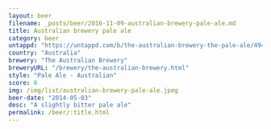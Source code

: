 ```yaml
---
layout: beer
filename: _posts/beer/2016-11-09-australian-brewery-pale-ale.md
title: Australian brewery pale ale
category: beer
untappd: "https://untappd.com/b/the-australian-brewery-the-pale-ale/49425"
country: "Australia"
brewery: "The Australian Brewery"
breweryURL: "/brewery/the-australian-brewery.html"
style: "Pale Ale - Australian"
score: 6
img: /img/list/australian-brewery-pale-ale.jpeg
beer-date: "2014-05-03"
desc: "A slightly bitter pale ale"
permalink: /beer/:title.html
---
```

